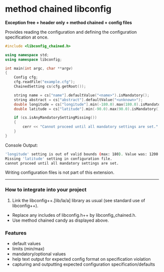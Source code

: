 # method chained libconfig #

**Exception free + header only + method chained + config files**

Provides reading the configuration and defining the configuration specification at once.

```C++
#include <libconfig_chained.h>

using namespace std;
using namespace libconfig;

int main(int argc, char **argv)
{
    Config cfg;
    cfg.readFile("example.cfg");
    ChainedSetting cs(cfg.getRoot());

    string name = cs["name"].defaultValue("<name>").isMandatory();
    string abstract = cs["abstract"].defaultValue("<unknown>");
    double longitude = cs["longitude"].min(-180.0).max(180.0).isMandatory();
    double latitude = cs["latitude"].min(-90.0).max(90.0).isMandatory();

    if (cs.isAnyMandatorySettingMissing())
    {
        cerr << "Cannot proceed until all mandatory settings are set." << endl;
    }
}
```

Console Output:
```sh
'longitude' setting is out of valid bounds (max: 180). Value was: 1200.35
Missing 'latitude' setting in configuration file.
cannot proceed until all mandatory settings are set.
```

Writing configuration files is not part of this extension.

---

### How to integrate into your project ###

 1. Link the libconfig++.[lib/la/a] library as usual (see standard use of libconfig++).
 * Replace any includes of libconfig.h++ by libconfig_chained.h.
 * Use method chained candy as displayed above.

### Features ###

 * default values
 * limits (min/max)
 * mandatory/optional values
 * help text output for expected config format on specification violation
 * capturing and outputting expected configuration specification/defaults
